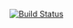 [![Build Status](https://travis-ci.org/nsubiron/libcarla.svg?branch=master)](https://travis-ci.org/nsubiron/libcarla)
